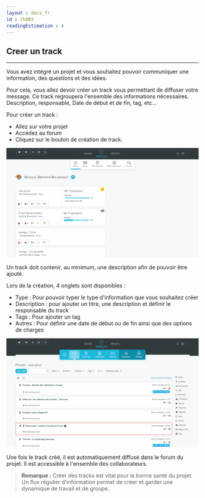 ```yaml
---
layout : docs_fr
id : th003
readingEstimation : 4
---
```



## Creer un track
---------------

Vous avez intégré un projet et vous souhaitez pouvoir communiquer une information, des questions et des idées. 

Pour cela, vous allez devoir créer un track vous permettant de diffuser votre message. Ce track regroupera l'ensemble des informations nécessaires. Description, responsable, Date de début et de fin, tag, etc...

Pour créer un track : 
* Allez sur votre projet
* Accédez au forum
* Cliquez sur le bouton de création de track. 

<p align="center">
<img src="boutonCreationTrack.gif">
</p>


Un track doit contenir, au minimum, une description afin de pouvoir être ajouté. 

Lors de la création, 4 onglets sont disponibles : 
* Type : Pour pouvoir typer le type d'information que vous souhaitez créer
* Description : pour ajouter un titre, une description et définir le responsable du track
* Tags : Pour ajouter un tag
* Autres : Pour définir une date de début ou de fin ainsi que des options de charges 


<p align="center">
<img src="creationTrack.gif">
</p>

Une fois le track créé, il est automatiquement diffusé dans le forum du projet. Il est accessible à l'ensemble des collaborateurs. 


> **Remarque :**
> Créer des tracks est vital pour la bonne santé du projet. Un flux régulier d'information permet de créer et garder une dynamique de travail et de groupe. 
> 
